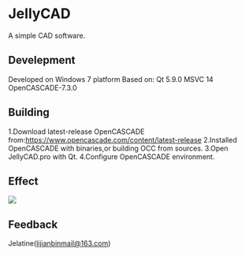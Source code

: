 # JellyCAD

A simple CAD software.

## Develepment

Developed on Windows 7 platform
Based on:
Qt 5.9.0
MSVC 14
OpenCASCADE-7.3.0

## Building

1.Download latest-release OpenCASCADE from:https://www.opencascade.com/content/latest-release
2.Installed OpenCASCADE with binaries,or building OCC from sources.
3.Open JellyCAD.pro with Qt.
4.Configure OpenCASCADE environment.

## Effect
<img src="https://img-blog.csdnimg.cn/20190508015752584.gif">

## Feedback

Jelatine(lijianbinmail@163.com)
